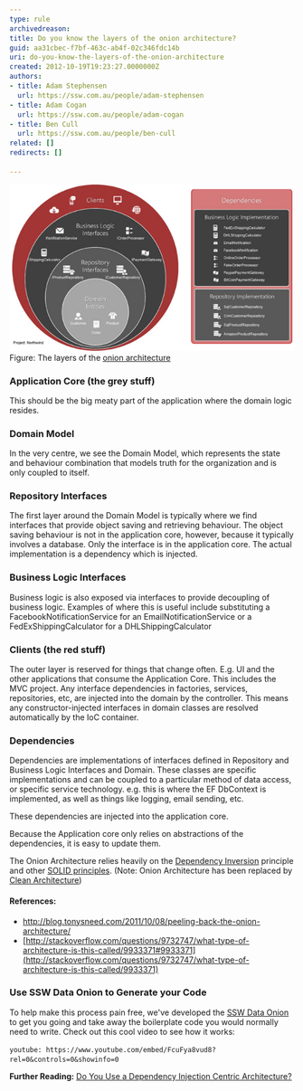 ```yaml
---
type: rule
archivedreason: 
title: Do you know the layers of the onion architecture?
guid: aa31cbec-f7bf-463c-ab4f-02c346fdc14b
uri: do-you-know-the-layers-of-the-onion-architecture
created: 2012-10-19T19:23:27.0000000Z
authors:
- title: Adam Stephensen
  url: https://ssw.com.au/people/adam-stephensen
- title: Adam Cogan
  url: https://ssw.com.au/people/adam-cogan
- title: Ben Cull
  url: https://ssw.com.au/people/ben-cull
related: []
redirects: []

---
```

![Onion Architecture](Onion-Architecture.jpg)
<br>
Figure: The layers of the [onion architecture](https://github.com/SSWConsulting/SSW.Rules.Content/raw/main/rules/do-you-know-the-layers-of-the-onion-architecture/Onion-Architecture.pdf)
<!--endintro-->

### Application Core (the grey stuff)

This should be the big meaty part of the application where the domain logic resides.

### Domain Model

In the very centre, we see the Domain Model, which represents the state and behaviour combination that models truth for the organization and is only coupled to itself.

### Repository Interfaces

The first layer around the Domain Model is typically where we find interfaces that provide object saving and retrieving behaviour. 
The object saving behaviour is not in the application core, however, because it typically involves a database.  Only the interface is in the application core.  The actual implementation is a dependency which is injected.

### Business Logic Interfaces

Business logic is also exposed via interfaces to provide decoupling of business logic. 
Examples of where this is useful include substituting a FacebookNotificationService for an EmailNotificationService or a FedExShippingCalculator for a DHLShippingCalculator

### Clients (the red stuff)

The outer layer is reserved for things that change often.  E.g. UI and the other applications that consume the Application Core. 
This includes the MVC project.
Any interface dependencies in factories, services, repositories, etc, are injected into the domain by the controller.
This means any constructor-injected interfaces in domain classes are resolved automatically by the IoC container.

### Dependencies

Dependencies are implementations of interfaces defined in Repository and Business Logic Interfaces and Domain.
These classes are specific implementations and can be coupled to a particular method of data access, or specific service technology.
e.g. this is where the EF DbContext is implemented, as well as things like logging, email sending, etc.

These dependencies are injected into the application core.

Because the Application core only relies on abstractions of the dependencies, it is easy to update them.

The Onion Architecture relies heavily on the [Dependency Inversion](http://en.wikipedia.org/wiki/Dependency_inversion_principle) principle and other [SOLID principles](/do-you-know-the-common-design-principles-part-1).
(Note: Onion Architecture has been replaced by [Clean Architecture](/rules-to-better-clean-architecture))

#### References:

* http://blog.tonysneed.com/2011/10/08/peeling-back-the-onion-architecture/
* [http://stackoverflow.com/questions/9732747/what-type-of-architecture-is-this-called/9933371#9933371](http://stackoverflow.com/questions/9732747/what-type-of-architecture-is-this-called/9933371)


### Use SSW Data Onion to Generate your Code


To help make this process pain free, we've developed the [SSW Data Onion](http://www.sswdataonion.com/) to get you going and take away the boilerplate code you would normally need to write. Check out this cool video to see how it works:




`youtube: https://www.youtube.com/embed/FcuFya8vud8?rel=0&controls=0&showinfo=0`
 



**Further Reading:** [Do You Use a Dependency Injection Centric Architecture?](/do-you-use-a-dependency-injection-centric-architecture)
